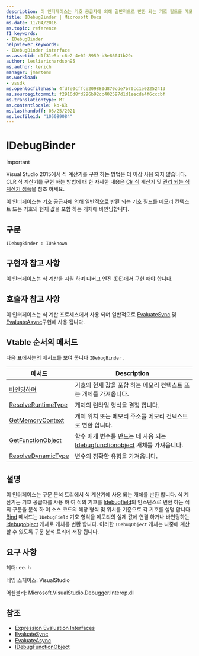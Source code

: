 ```yaml
---
description: 이 인터페이스는 기호 공급자에 의해 일반적으로 반환 되는 기호 필드를 메모리 컨텍스트 또는 기호의 현재 값을 포함 하는 개체에 바인딩합니다.
title: IDebugBinder | Microsoft Docs
ms.date: 11/04/2016
ms.topic: reference
f1_keywords:
- IDebugBinder
helpviewer_keywords:
- IDebugBinder interface
ms.assetid: d1f31e5b-c6e2-4e02-8959-b3e86041b29c
author: leslierichardson95
ms.author: lerich
manager: jmartens
ms.workload:
- vssdk
ms.openlocfilehash: 4fdfe0cffce209880d870cde7b70cc1e02252413
ms.sourcegitcommit: f2916d8fd296b92cc402597d1d1eecda4f6cccbf
ms.translationtype: MT
ms.contentlocale: ko-KR
ms.lasthandoff: 03/25/2021
ms.locfileid: "105089084"
---
```

# <a name="idebugbinder"></a>IDebugBinder
> [!IMPORTANT]
> Visual Studio 2015에서 식 계산기를 구현 하는 방법은 더 이상 사용 되지 않습니다. CLR 식 계산기를 구현 하는 방법에 대 한 자세한 내용은 [Clr 식](https://github.com/Microsoft/ConcordExtensibilitySamples/wiki/CLR-Expression-Evaluators) 계산기 및 [관리 되는 식 계산기 샘플](https://github.com/Microsoft/ConcordExtensibilitySamples/wiki/Managed-Expression-Evaluator-Sample)을 참조 하세요.

 이 인터페이스는 기호 공급자에 의해 일반적으로 반환 되는 기호 필드를 메모리 컨텍스트 또는 기호의 현재 값을 포함 하는 개체에 바인딩합니다.

## <a name="syntax"></a>구문

```
IDebugBinder : IUnknown
```

## <a name="notes-for-implementers"></a>구현자 참고 사항
 이 인터페이스는 식 계산을 지원 하며 디버그 엔진 (DE)에서 구현 해야 합니다.

## <a name="notes-for-callers"></a>호출자 참고 사항
 이 인터페이스는 식 계산 프로세스에서 사용 되며 일반적으로 [EvaluateSync](../../../extensibility/debugger/reference/idebugexpression2-evaluatesync.md) 및 [EvaluateAsync](../../../extensibility/debugger/reference/idebugexpression2-evaluateasync.md)구현에 사용 됩니다.

## <a name="methods-in-vtable-order"></a>Vtable 순서의 메서드
 다음 표에서는의 메서드를 보여 줍니다 `IDebugBinder` .

|메서드|Description|
|------------|-----------------|
|[바인딩하며](../../../extensibility/debugger/reference/idebugbinder-bind.md)|기호의 현재 값을 포함 하는 메모리 컨텍스트 또는 개체를 가져옵니다.|
|[ResolveRuntimeType](../../../extensibility/debugger/reference/idebugbinder-resolveruntimetype.md)|개체의 런타임 형식을 결정 합니다.|
|[GetMemoryContext](../../../extensibility/debugger/reference/idebugbinder-getmemorycontext.md)|개체 위치 또는 메모리 주소를 메모리 컨텍스트로 변환 합니다.|
|[GetFunctionObject](../../../extensibility/debugger/reference/idebugbinder-getfunctionobject.md)|함수 매개 변수를 만드는 데 사용 되는 [Idebugfunctionobject](../../../extensibility/debugger/reference/idebugfunctionobject.md) 개체를 가져옵니다.|
|[ResolveDynamicType](../../../extensibility/debugger/reference/idebugbinder-resolvedynamictype.md)|변수의 정확한 유형을 가져옵니다.|

## <a name="remarks"></a>설명
 이 인터페이스는 구문 분석 트리에서 식 계산기에 사용 되는 개체를 반환 합니다. 식 계산기는 기호 공급자를 사용 하 여 식의 기호를 [Idebugfield](../../../extensibility/debugger/reference/idebugfield.md)의 인스턴스로 변환 하는 식의 구문을 분석 하 여 소스 코드의 해당 형식 및 위치를 기준으로 각 기호를 설명 합니다. [Bind](../../../extensibility/debugger/reference/idebugbinder-bind.md) 메서드는 `IDebugField` 기호 형식을 메모리의 실제 값에 연결 하거나 바인딩하는 [idebugobject](../../../extensibility/debugger/reference/idebugobject.md) 개체로 개체를 변환 합니다. 이러한 `IDebugObject` 개체는 나중에 계산할 수 있도록 구문 분석 트리에 저장 됩니다.

## <a name="requirements"></a>요구 사항
 헤더: ee. h

 네임 스페이스: VisualStudio

 어셈블리: Microsoft.VisualStudio.Debugger.Interop.dll

## <a name="see-also"></a>참조
- [Expression Evaluation Interfaces](../../../extensibility/debugger/reference/expression-evaluation-interfaces.md)
- [EvaluateSync](../../../extensibility/debugger/reference/idebugexpression2-evaluatesync.md)
- [EvaluateAsync](../../../extensibility/debugger/reference/idebugexpression2-evaluateasync.md)
- [IDebugFunctionObject](../../../extensibility/debugger/reference/idebugfunctionobject.md)
